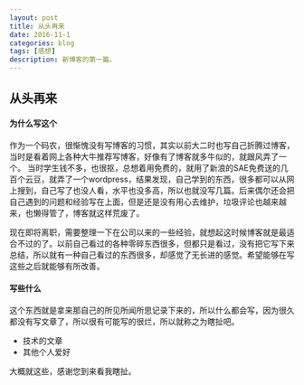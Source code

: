 ```yaml
---
layout: post
title: 从头再来
date: 2016-11-1
categories: blog
tags: [感想]
description: 新博客的第一篇。
---
```


## 从头再来 
  
  
#### 为什么写这个

作为一个码农，很惭愧没有写博客的习惯，其实以前大二时也写自己折腾过博客，当时是看着网上各种大牛推荐写博客，好像有了博客就多牛似的，就跟风弄了一个。
当时学生钱不多，也很抠，总想着用免费的，就用了新浪的SAE免费送的几百个云豆，就弄了一个wordpress，结果发现，自己学到的东西，很多都可以从网上搜到，自己写了也没人看，水平也没多高，所以也就没写几篇。后来偶尔还会把自己遇到的问题和经验写在上面，但是还是没有用心去维护，垃圾评论也越来越来，也懒得管了，博客就这样荒废了。

现在即将离职，需要整理一下在公司以来的一些经验，就想起这时候博客就是最适合不过的了。以前自己看过的各种零碎东西很多，但都只是看过，没有把它写下来总结，所以就有一种自己看过的东西很多，却感觉了无长进的感觉。希望能够在写这些之后就能够有所改善。

#### 写些什么

这个东西就是拿来那自己的所见所闻所思记录下来的，所以什么都会写，因为很久都没有写文章了，所以很有可能写的很烂，所以就称之为瞎扯吧。

- 技术的文章
- 其他个人爱好

大概就这些，感谢您到来看我瞎扯。
